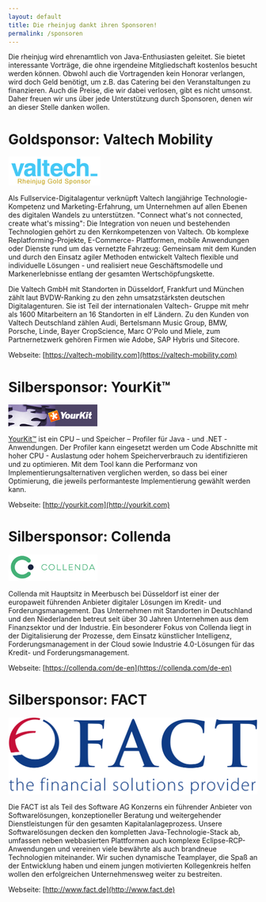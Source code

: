 ```yaml
---
layout: default
title: Die rheinjug dankt ihren Sponsoren!
permalink: /sponsoren
---
```


Die rheinjug wird ehrenamtlich von Java-Enthusiasten geleitet. Sie bietet interessante Vorträge, die ohne irgendeine Mitgliedschaft kostenlos besucht werden können. Obwohl auch die Vortragenden kein Honorar verlangen, wird doch Geld benötigt, um z.B. das Catering bei den Veranstaltungen zu finanzieren. Auch die Preise, die wir dabei verlosen, gibt es nicht umsonst. Daher freuen wir uns über jede Unterstützung durch Sponsoren, denen wir an dieser Stelle danken wollen.


# Goldsponsor: Valtech Mobility

![Goldsponsor: Valtech Mobility](files/sponsoring/valtech.png "Goldsponsor: Valtech Mobility")

Als Fullservice-Digitalagentur verknüpft Valtech langjährige Technologie-Kompetenz und Marketing-Erfahrung, um Unternehmen auf allen Ebenen des digitalen Wandels zu unterstützen. "Connect what's not connected, create what's missing": Die Integration von neuen und bestehenden Technologien gehört zu den Kernkompetenzen von Valtech. Ob komplexe Replatforming-Projekte, E-Commerce- Plattformen, mobile Anwendungen oder Dienste rund um das vernetzte Fahrzeug: Gemeinsam mit dem Kunden und durch den Einsatz agiler Methoden entwickelt Valtech flexible und individuelle Lösungen - und realisiert neue Geschäftsmodelle und Markenerlebnisse entlang der gesamten Wertschöpfungskette.

Die Valtech GmbH mit Standorten in Düsseldorf, Frankfurt und München zählt laut BVDW-Ranking zu den zehn umsatzstärksten deutschen Digitalagenturen. Sie ist Teil der internationalen Valtech- Gruppe mit mehr als 1600 Mitarbeitern an 16 Standorten in elf Ländern. Zu den Kunden von Valtech Deutschland zählen Audi, Bertelsmann Music Group, BMW, Porsche, Linde, Bayer CropScience, Marc O'Polo und Miele, zum Partnernetzwerk gehören Firmen wie Adobe, SAP Hybris und Sitecore.

Webseite: [https://valtech-mobility.com](https://valtech-mobility.com)

# Silbersponsor: YourKit™

![Silbersponsor: YourKit](files/sponsoring/yourkit.png "Silbersponsor: YourKit")

[YourKit™](http://yourkit.com/) ist ein CPU – und Speicher – Profiler für Java - und .NET -Anwendungen. Der Profiler kann eingesetzt werden um Code Abschnitte mit hoher CPU - Auslastung oder hohem Speicherverbrauch zu identifizieren und zu optimieren. Mit dem Tool kann die Performanz von Implementierungsalternativen verglichen werden, so dass bei einer Optimierung, die jeweils performanteste Implementierung gewählt werden kann.

Webseite: [http://yourkit.com](http://yourkit.com)

# Silbersponsor: Collenda

![Silbersponsor: Collenda](files/sponsoring/collenda.png "Silbersponsor: Collenda")

Collenda mit Hauptsitz in Meerbusch bei Düsseldorf ist einer der europaweit führenden Anbieter digitaler Lösungen im Kredit- und Forderungsmanagement. Das Unternehmen mit Standorten in Deutschland und den Niederlanden betreut seit über 30 Jahren Unternehmen aus dem Finanzsektor und der Industrie. Ein besonderer Fokus von Collenda liegt in der Digitalisierung der Prozesse, dem Einsatz künstlicher Intelligenz, Forderungsmanagement in der Cloud sowie Industrie 4.0-Lösungen für das Kredit- und Forderungsmanagement.

Webseite: [https://collenda.com/de-en](https://collenda.com/de-en)

# Silbersponsor: FACT

![Silbersponsor: FACT](files/sponsoring/fact.png "Silbersponsor: FACT")

Die FACT ist als Teil des Software AG Konzerns ein führender Anbieter von Softwarelösungen, konzeptioneller Beratung und weitergehender Dienstleistungen für den gesamten Kapitalanlageprozess. Unsere Softwarelösungen decken den kompletten Java-Technologie-Stack ab, umfassen neben webbasierten Plattformen auch komplexe Eclipse-RCP-Anwendungen und vereinen viele bewährte als auch brandneue Technologien miteinander. Wir suchen dynamische Teamplayer, die Spaß an der Entwicklung haben und einem jungen motivierten Kollegenkreis helfen wollen den erfolgreichen Unternehmensweg weiter zu bestreiten.

Webseite: [http://www.fact.de](http://www.fact.de)
